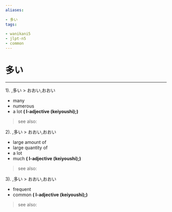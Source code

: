 ```yaml
---
aliases:
    
- 多い
tags:
    
- wanikani5
- jlpt-n5
- common
---
```


# 多い
---
1).
,多い > おおい,おおい

- many
- numerous
- a lot
**( I-adjective (keiyoushi);)**
> see also: 
            
2).
,多い > おおい,おおい

- large amount of
- large quantity of
- a lot
- much
**( I-adjective (keiyoushi);)**
> see also: 
            
3).
,多い > おおい,おおい

- frequent
- common
**( I-adjective (keiyoushi);)**
> see also: 
            
